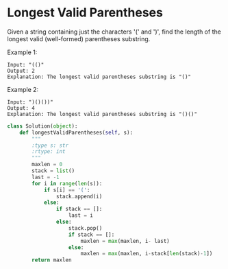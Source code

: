 # Longest Valid Parentheses

Given a string containing just the characters '(' and ')', find the length of the longest valid (well-formed) parentheses substring.

Example 1:
```
Input: "(()"
Output: 2
Explanation: The longest valid parentheses substring is "()"
```
Example 2:
```
Input: ")()())"
Output: 4
Explanation: The longest valid parentheses substring is "()()"
```

```python
class Solution(object):
    def longestValidParentheses(self, s):
        """
        :type s: str
        :rtype: int
        """
        maxlen = 0
        stack = list()
        last = -1
        for i in range(len(s)):
            if s[i] == '(':
                stack.append(i)
            else:
                if stack == []:
                    last = i
                else:
                    stack.pop()
                    if stack == []:
                        maxlen = max(maxlen, i- last)
                    else:
                        maxlen = max(maxlen, i-stack[len(stack)-1])
        return maxlen
```
